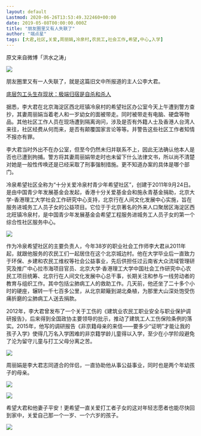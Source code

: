 ```yaml
---
layout: default
Lastmod: 2020-06-26T13:53:49.322460+00:00
date: 2019-05-08T00:00:00.000Z
title: "朋友圈里又有人失联了"
author: "端点星"
tags: [大君,社区,关爱,周丽娟,冷泉村,农民工,社会工作,希望,中心,入学]
---
```


原文来自微博「洪水之涛」

![](https://images.weserv.nl/?url=https%3A//i.imgur.com/VmzT0IV.jpg)

朋友圈里又有一人失联了，就是这篇旧文中所报道的主人公李大君。

[底层包工头生存现状：极端归宿是自杀和杀人](https://m.sohu.com/n/437634643/)

据悉，李大君在北京海淀区西北旺镇冷泉村的希望社区办公室今天上午遭到警方查抄，其妻周丽娟当着老人和一岁幼女的面被带走。同时被带走有电脑、硬盘等物品。其他社区工作人员在现场遭到隔离询问，涉及是否有外籍人士及香港人台湾人来往，社区经费从何而来，是否有颠覆国家言论等等。并警告这些社区工作者知情不报亦有罪。

李大君当时外出不在办公室，但至今仍然未归并联系不上，因此无法确认他本人是否也已遭到拘捕。警方将其妻周丽娟带走时也未留下什么法律文书，所以尚不清楚对她是一般性传唤还是已经采取了刑事强制措施。更不知道办案的具体是哪个部门。

冷泉希望社区全称为“十分关爱冷泉村青少年希望社区”，创建于2011年9月24日。是由中国青少年发展基金会发起，香港十分关爱基金会和施永青基金捐助，北京大学-香港理工大学社会工作研究中心支持，北京行在人间文化发展中心实施，旨在服务进城务工人员子女的公益项目。它位于于北京著名的外来人口聚居区海淀区西北旺镇冷泉村，是中国青少年发展基金会希望工程服务进城务工人员子女的第一个综合性社区服务中心。

![](https://images.weserv.nl/?url=https%3A//i.imgur.com/PqiXV0t.jpg)

作为冷泉希望社区的主要负责人，今年38岁的职业社会工作师李大君从2011年起，就跟他服务的农民工们一起居住在这个北京城边村。他在大学毕业后一直致力于环保、乡建和农民工维权等社会公益事业，先后供担任过云南省大众流域管理研究及推广中心拉市海项目官员、北京大学·香港理工大学中国社会工作研究中心农民工项目统筹、北京行在人间文化发展中心总干事，长期关注和参与一线劳动者的教育与组织工作。其中包括尘肺病工人的救助工作。几天前，他还坐了二十多个小时的硬座，辗转一千七百多公里，从北京颠簸到湖北桑植，为那里大山深处饱受伤痛折磨的尘肺病工人送去捐款。

2012年，李大君曾发布了一个关于工伤的《建筑业农民工职业安全与职业保护调研报告》，后来得到全国政协主要领导的批示，推动了建筑工人工伤保险条例的落实。2015年，他写的调研报告《非京籍母亲的来信——要多少“证明”才能让我的孩子入学》使得几万名入学困难的非京籍学龄儿童得以入学，至少在小学阶段避免了沦为留守儿童与打工父母分离之苦。

![](https://images.weserv.nl/?url=https%3A//i.imgur.com/KaYm7V9.jpg)

周丽娟是李大君志同道合的伴侣，一直协助他从事公益事业，同时也是两个年幼孩子的母亲。

![](https://images.weserv.nl/?url=https%3A//i.imgur.com/RYwHzlq.jpg)

![](https://images.weserv.nl/?url=https%3A//i.imgur.com/LbWf5b2.jpg)

希望大君和他妻子平安！更希望一直关爱打工者子女的这对年轻志愿者也能尽快回到家中，关爱自己那一个一岁、一个六岁的孩子。

![](https://images.weserv.nl/?url=https%3A//i.imgur.com/TY65jdY.jpg)

